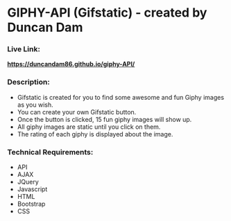# GIPHY-API (Gifstatic) - created by Duncan Dam

### Live Link: 
**https://duncandam86.github.io/giphy-API/**

### Description:
* Gifstatic is created for you to find some awesome and fun Giphy images as you wish.
* You can create your own Gifstatic button.
* Once the button is clicked, 15 fun giphy images will show up.
* All giphy images are static until you click on them.
* The rating of each giphy is displayed about the image.

### Technical Requirements:
* API
* AJAX
* JQuery
* Javascript
* HTML
* Bootstrap
* CSS



